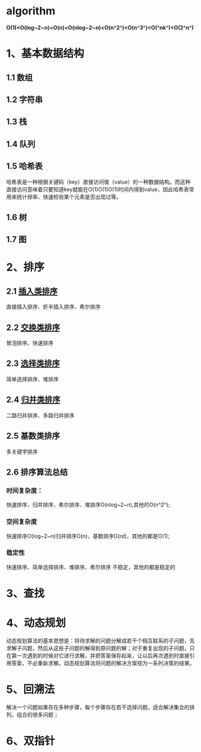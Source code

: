 # algorithm

**O(1)<O(log~2~n)<O(n)<O(nlog~2~n)<O(n^2^)<O(n^3^)<O(^nk^)<O(2^n^)**

# 1、基本数据结构

## 1.1 数组

## 1.2 字符串

## 1.3 栈

## 1.4 队列

## 1.5 哈希表

哈希表是一种根据关键码（key）直接访问值（value）的一种数据结构。而这种直接访问意味着只要知道key就能在O(1)O(1)O(1)时间内得到value，因此哈希表常用来统计频率、快速检验某个元素是否出现过等。

## 1.6 树

## 1.7 图

# 2、排序

## 2.1 [插入类排序](sortAlgorithms/base/exchangeSort.cppinsertSort.cpp)

直接插入排序、折半插入排序、希尔排序

## 2.2 [交换类排序](sortAlgorithms/base/exchangeSort.cpp)

冒泡排序、快速排序

## 2.3 [选择类排序](sortAlgorithms/base/selectSort.cpp)

简单选择排序、堆排序

## 2.4 [归并类排序](sortAlgorithms/base/mergeSort.cpp)

二路归并排序、多路归并排序

## 2.5 基数类排序

多关键字排序

## 2.6 排序算法总结

### 时间复杂度：

快速排序、归并排序、希尔排序、堆排序O(nlog~2~n),其他的O(n^2^);

### 空间复杂度

快速排序O(log~2~n)归并排序O(n)，基数排序O(rd)，其他的都是O(1);

### 稳定性

快速排序、简单选择排序、堆排序、希尔排序 不稳定，其他的都是稳定的

# 3、查找





# 4、动态规划

动态规划算法的基本思想是：将待求解的问题分解成若干个相互联系的子问题，先求解子问题，然后从这些子问题的解得到原问题的解；对于重复出现的子问题，只在第一次遇到的时候对它进行求解，并把答案保存起来，让以后再次遇到时直接引用答案，不必重新求解。动态规划算法将问题的解决方案视为一系列决策的结果。

# 5、回溯法

解决一个问题如果存在多种步骤，每个步骤存在若干选择问题，适合解决集合的排列，组合的很多问题；

# 6、双指针
